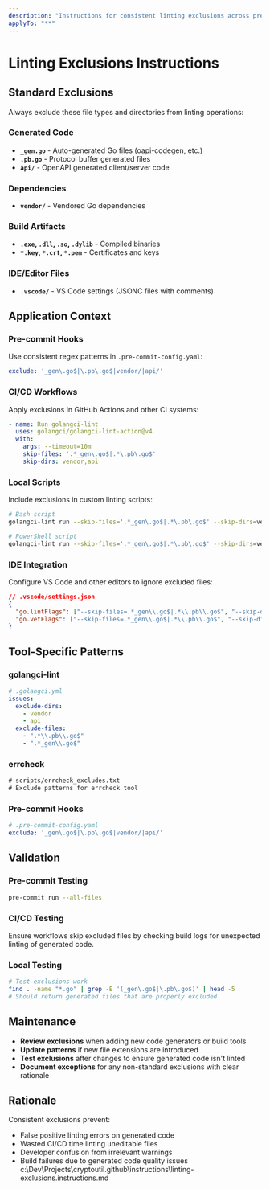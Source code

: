 ```yaml
---
description: "Instructions for consistent linting exclusions across pre-commit, CI/CD, and scripts"
applyTo: "**"
---
```

# Linting Exclusions Instructions

## Standard Exclusions

Always exclude these file types and directories from linting operations:

### Generated Code
- **`_gen.go`** - Auto-generated Go files (oapi-codegen, etc.)
- **`.pb.go`** - Protocol buffer generated files
- **`api/`** - OpenAPI generated client/server code

### Dependencies
- **`vendor/`** - Vendored Go dependencies

### Build Artifacts
- **`.exe`, `.dll`, `.so`, `.dylib`** - Compiled binaries
- **`*.key`, `*.crt`, `*.pem`** - Certificates and keys

### IDE/Editor Files
- **`.vscode/`** - VS Code settings (JSONC files with comments)

## Application Context

### Pre-commit Hooks
Use consistent regex patterns in `.pre-commit-config.yaml`:
```yaml
exclude: '_gen\.go$|\.pb\.go$|vendor/|api/'
```

### CI/CD Workflows
Apply exclusions in GitHub Actions and other CI systems:
```yaml
- name: Run golangci-lint
  uses: golangci/golangci-lint-action@v4
  with:
    args: --timeout=10m
    skip-files: '.*_gen\.go$|.*\.pb\.go$'
    skip-dirs: vendor,api
```

### Local Scripts
Include exclusions in custom linting scripts:
```bash
# Bash script
golangci-lint run --skip-files='.*_gen\.go$|.*\.pb\.go$' --skip-dirs=vendor,api

# PowerShell script
golangci-lint run --skip-files='.*_gen\.go$|.*\.pb\.go$' --skip-dirs=vendor,api
```

### IDE Integration
Configure VS Code and other editors to ignore excluded files:
```json
// .vscode/settings.json
{
  "go.lintFlags": ["--skip-files=.*_gen\\.go$|.*\\.pb\\.go$", "--skip-dirs=vendor,api"],
  "go.vetFlags": ["--skip-files=.*_gen\\.go$|.*\\.pb\\.go$", "--skip-dirs=vendor,api"]
}
```

## Tool-Specific Patterns

### golangci-lint
```yaml
# .golangci.yml
issues:
  exclude-dirs:
    - vendor
    - api
  exclude-files:
    - ".*\\.pb\\.go$"
    - ".*_gen\\.go$"
```

### errcheck
```txt
# scripts/errcheck_excludes.txt
# Exclude patterns for errcheck tool
```

### Pre-commit Hooks
```yaml
# .pre-commit-config.yaml
exclude: '_gen\.go$|\.pb\.go$|vendor/|api/'
```

## Validation

### Pre-commit Testing
```bash
pre-commit run --all-files
```

### CI/CD Testing
Ensure workflows skip excluded files by checking build logs for unexpected linting of generated code.

### Local Testing
```bash
# Test exclusions work
find . -name "*.go" | grep -E '(_gen\.go$|\.pb\.go$)' | head -5
# Should return generated files that are properly excluded
```

## Maintenance

- **Review exclusions** when adding new code generators or build tools
- **Update patterns** if new file extensions are introduced
- **Test exclusions** after changes to ensure generated code isn't linted
- **Document exceptions** for any non-standard exclusions with clear rationale

## Rationale

Consistent exclusions prevent:
- False positive linting errors on generated code
- Wasted CI/CD time linting uneditable files
- Developer confusion from irrelevant warnings
- Build failures due to generated code quality issues</content>
<parameter name="filePath">c:\Dev\Projects\cryptoutil\.github\instructions\linting-exclusions.instructions.md
